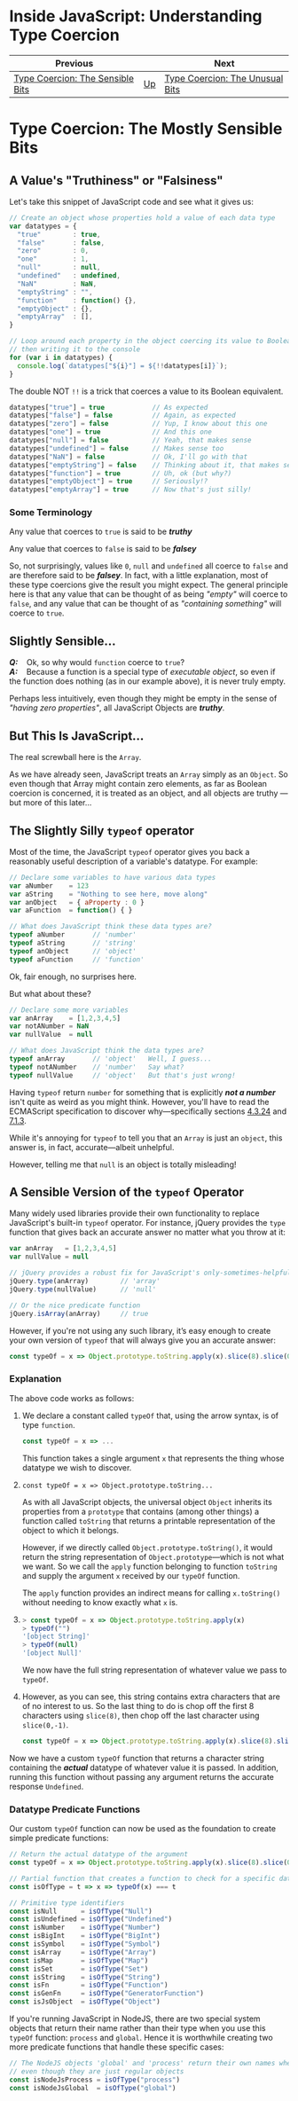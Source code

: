 # Inside JavaScript: Understanding Type Coercion

| Previous | | Next |
|---|---|---|
| [Type Coercion: The Sensible Bits](../2/) | [Up](/chriswhealy/understanding-javascript-type-coercion) | [Type Coercion: The Unusual Bits](../4/)


# Type Coercion: The Mostly Sensible Bits

## A Value's "Truthiness" or "Falsiness"

Let's take this snippet of JavaScript code and see what it gives us:

```javascript
// Create an object whose properties hold a value of each data type
var datatypes = {
  "true"        : true,
  "false"       : false,
  "zero"        : 0,
  "one"         : 1,
  "null"        : null,
  "undefined"   : undefined,
  "NaN"         : NaN,
  "emptyString" : "",
  "function"    : function() {},
  "emptyObject" : {},
  "emptyArray"  : [],
}

// Loop around each property in the object coercing its value to Boolean,
// then writing it to the console
for (var i in datatypes) {
  console.log(`datatypes["${i}"] = ${!!datatypes[i]}`);
}
```

The double NOT `!!` is a trick that coerces a value to its Boolean equivalent.

```javascript
datatypes["true"] = true            // As expected
datatypes["false"] = false          // Again, as expected
datatypes["zero"] = false           // Yup, I know about this one
datatypes["one"] = true             // And this one
datatypes["null"] = false           // Yeah, that makes sense
datatypes["undefined"] = false      // Makes sense too
datatypes["NaN"] = false            // Ok, I'll go with that
datatypes["emptyString"] = false    // Thinking about it, that makes sense too
datatypes["function"] = true        // Uh, ok (but why?)
datatypes["emptyObject"] = true     // Seriously!?
datatypes["emptyArray"] = true      // Now that's just silly!
```
### Some Terminology

Any value that coerces to `true` is said to be ***truthy***

Any value that coerces to `false` is said to be ***falsey***

So, not surprisingly, values like `0`, `null` and `undefined` all coerce to `false` and are therefore said to be ***falsey***.  In fact, with a little explanation, most of these type coercions give the result you might expect.  The general principle here is that any value that can be thought of as being *"empty"* will coerce to `false`, and any value that can be thought of as *"containing something"* will coerce to `true`.

## Slightly Sensible&hellip;

***Q:***&nbsp;&nbsp;&nbsp; Ok, so why would `function` coerce to `true`?<br>
***A:***&nbsp;&nbsp;&nbsp; Because a function is a special type of *executable object*, so even if the function does nothing (as in our example above), it is never truly empty.

Perhaps less intuitively, even though they might be empty in the sense of *"having zero properties"*, all JavaScript Objects are ***truthy***.

## But This Is JavaScript...

The real screwball here is the `Array`.

As we have already seen, JavaScript treats an `Array` simply as an `Object`.
So even though that Array might contain zero elements, as far as Boolean coercion is concerned, it is treated as an object, and all objects are truthy &mdash; but more of this later...

## The Slightly Silly `typeof` operator

Most of the time, the JavaScript `typeof` operator gives you back a reasonably useful description of a variable's datatype.
For example:

```javascript
// Declare some variables to have various data types
var aNumber    = 123
var aString    = "Nothing to see here, move along"
var anObject   = { aProperty : 0 }
var aFunction  = function() { }

// What does JavaScript think these data types are?
typeof aNumber       // 'number'
typeof aString       // 'string'
typeof anObject      // 'object'
typeof aFunction     // 'function'
```

Ok, fair enough, no surprises here.

But what about these?

```javascript
// Declare some more variables
var anArray    = [1,2,3,4,5]
var notANumber = NaN
var nullValue  = null

// What does JavaScript think the data types are?
typeof anArray       // 'object'   Well, I guess...
typeof notANumber    // 'number'   Say what?
typeof nullValue     // 'object'   But that's just wrong!
```

Having `typeof` return `number` for something that is explicitly ***not a number*** isn't quite as weird as you might think.
However, you'll have to read the ECMAScript specification to discover why&mdash;specifically sections [4.3.24](https://www.ecma-international.org/ecma-262/6.0/#sec-terms-and-definitions-nan) and [7.1.3](https://www.ecma-international.org/ecma-262/6.0/#sec-tonumber).

While it's annoying for `typeof` to tell you that an `Array` is just an `object`, this answer is, in fact, accurate&mdash;albeit unhelpful.

However, telling me that `null` is an object is totally misleading!

## A Sensible Version of the `typeof` Operator

Many widely used libraries provide their own functionality to replace JavaScript's built-in `typeof` operator.
For instance, jQuery provides the `type` function that gives back an accurate answer no matter what you throw at it:

```javascript
var anArray   = [1,2,3,4,5]
var nullValue = null

// jQuery provides a robust fix for JavaScript's only-sometimes-helpful typeof operator
jQuery.type(anArray)        // 'array'
jQuery.type(nullValue)      // 'null'

// Or the nice predicate function
jQuery.isArray(anArray)     // true
```

However, if you're not using any such library, it’s easy enough to create your own version of `typeof` that will always give you an accurate answer:

```javascript
const typeOf = x => Object.prototype.toString.apply(x).slice(8).slice(0, -1)
```

### Explanation

The above code works as follows:

1. We declare a constant called `typeOf` that, using the arrow syntax, is of type `function`.

   ```javascript
   const typeOf = x => ...
   ```
   This function takes a single argument `x` that represents the thing whose datatype we wish to discover.

1. ```
   const typeOf = x => Object.prototype.toString...
   ```

   As with all JavaScript objects, the universal object `Object` inherits its properties from a `prototype` that contains (among other things) a function called `toString` that returns a printable representation of the object to which it belongs.

   However, if we directly called `Object.prototype.toString()`, it would return the string representation of `Object.prototype`&mdash;which is not what we want.
   So we call the `apply` function belonging to function `toString` and supply the argument `x` received by our `typeOf` function.

   The `apply` function provides an indirect means for calling `x.toString()` without needing to know exactly what `x` is.

1. ```javascript
   > const typeOf = x => Object.prototype.toString.apply(x)
   > typeOf("")
   '[object String]'
   > typeOf(null)
   '[object Null]'
   ```

   We now have the full string representation of whatever value we pass to `typeOf`.

1. However, as you can see, this string contains extra characters that are of no interest to us.
   So the last thing to do is chop off the first 8 characters using `slice(8)`, then chop off the last character using `slice(0,-1)`.

   ```javascript
   const typeOf = x => Object.prototype.toString.apply(x).slice(8).slice(0, -1)
   ```


Now we have a custom `typeOf` function that returns a character string containing the ***actual*** datatype of whatever value it is passed.
In addition, running this function without passing any argument returns the accurate response `Undefined`.

### Datatype Predicate Functions

Our custom `typeOf` function can now be used as the foundation to create simple predicate functions:

```javascript
// Return the actual datatype of the argument
const typeOf = x => Object.prototype.toString.apply(x).slice(8).slice(0, -1)

// Partial function that creates a function to check for a specific data type
const isOfType = t => x => typeOf(x) === t

// Primitive type identifiers
const isNull      = isOfType("Null")
const isUndefined = isOfType("Undefined")
const isNumber    = isOfType("Number")
const isBigInt    = isOfType("BigInt")
const isSymbol    = isOfType("Symbol")
const isArray     = isOfType("Array")
const isMap       = isOfType("Map")
const isSet       = isOfType("Set")
const isString    = isOfType("String")
const isFn        = isOfType("Function")
const isGenFn     = isOfType("GeneratorFunction")
const isJsObject  = isOfType("Object")
```

If you're running JavaScript in NodeJS, there are two special system objects that return their name rather than their type when you use this `typeOf` function: `process` and `global`.
Hence it is worthwhile creating two more predicate functions that handle these specific cases:

```javascript
// The NodeJS objects 'global' and 'process' return their own names when asked their type
// even though they are just regular objects
const isNodeJsProcess = isOfType("process")
const isNodeJsGlobal  = isOfType("global")
```
